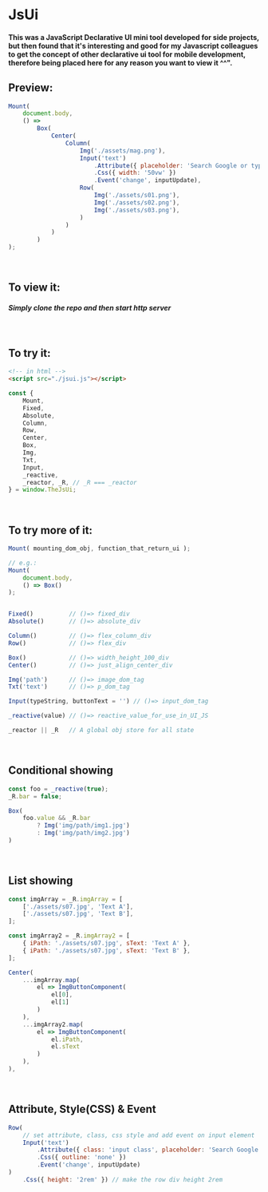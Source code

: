 # JsUi

#### This was a JavaScript Declarative UI mini tool developed for side projects, but then found that it's interesting and good for my Javascript colleagues to get the concept of other declarative ui tool for mobile development, therefore being placed here for any reason you want to view it ^^".

## Preview:
```javascript
Mount(
    document.body,
    () =>
        Box(
            Center(
                Column(
                    Img('./assets/mag.png'),
                    Input('text')
                        .Attribute({ placeholder: 'Search Google or type a URL' })
                        .Css({ width: '50vw' })
                        .Event('change', inputUpdate),
                    Row(
                        Img('./assets/s01.png'),
                        Img('./assets/s02.png'),
                        Img('./assets/s03.png'),
                    )
                )
            )
        )
);
```
<br/>

## To view it:
##### Simply clone the repo and then start http server
<br/>

## To try it:
```html
<!-- in html -->
<script src="./jsui.js"></script>
```
```javascript
const {
    Mount,
    Fixed,
    Absolute,
    Column,
    Row,
    Center,
    Box,
    Img,
    Txt,
    Input,
    _reactive,
    _reactor, _R, // _R === _reactor
} = window.TheJsUi;
```
<br/>

## To try more of it:
```javascript
Mount( mounting_dom_obj, function_that_return_ui );

// e.g.:
Mount(
    document.body,
    () => Box()
);


Fixed()          // ()=> fixed_div
Absolute()       // ()=> absolute_div

Column()         // ()=> flex_column_div
Row()            // ()=> flex_div

Box()            // ()=> width_height_100_div
Center()         // ()=> just_align_center_div

Img('path')      // ()=> image_dom_tag
Txt('text')      // ()=> p_dom_tag

Input(typeString, buttonText = '') // ()=> input_dom_tag

_reactive(value) // ()=> reactive_value_for_use_in_UI_JS

_reactor || _R   // A global obj store for all state
```
<br/>

## Conditional showing
```javascript
const foo = _reactive(true);
_R.bar = false;

Box(
    foo.value && _R.bar
        ? Img('img/path/img1.jpg')
        : Img('img/path/img2.jpg')
)
```
<br/>

## List showing
```javascript
const imgArray = _R.imgArray = [
    ['./assets/s07.jpg', 'Text A'],
    ['./assets/s07.jpg', 'Text B'],
];

const imgArray2 = _R.imgArray2 = [
    { iPath: './assets/s07.jpg', sText: 'Text A' },
    { iPath: './assets/s07.jpg', sText: 'Text B' },
];

Center(
    ...imgArray.map(
        el => ImgButtonComponent(
            el[0],
            el[1]
        )
    ),
    ...imgArray2.map(
        el => ImgButtonComponent(
            el.iPath,
            el.sText
        )
    ), 
),
```
<br/>

## Attribute, Style(CSS) & Event
```javascript
Row(
    // set attribute, class, css style and add event on input element
    Input('text')
        .Attribute({ class: 'input class', placeholder: 'Search Google or type a URL' })
        .Css({ outline: 'none' })
        .Event('change', inputUpdate)
)
    .Css({ height: '2rem' }) // make the row div height 2rem
```